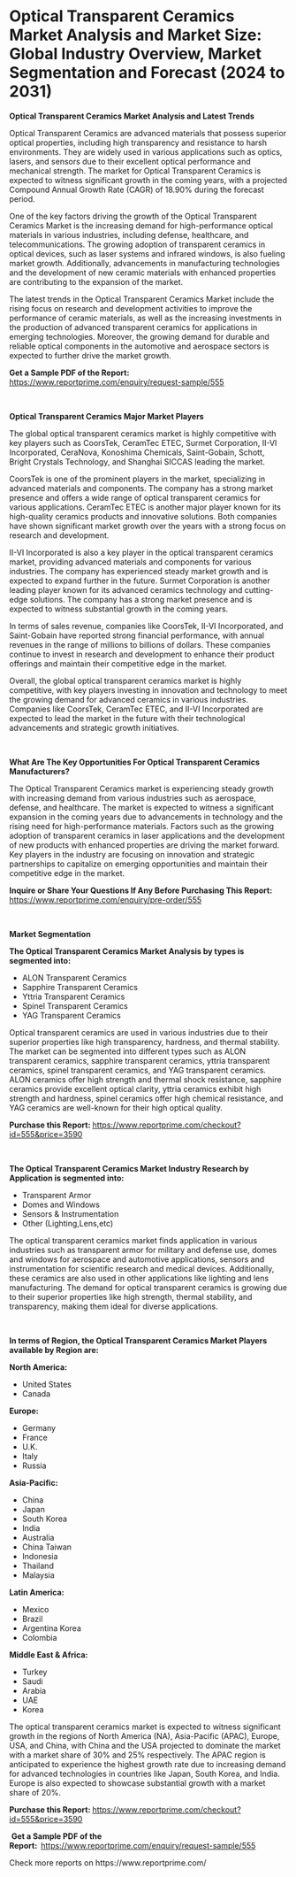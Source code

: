<p><h1>Optical Transparent Ceramics Market Analysis and Market Size: Global Industry Overview, Market Segmentation and Forecast (2024 to 2031)</h1></p><p><strong>Optical Transparent Ceramics Market Analysis and Latest Trends</strong></p>
<p><p>Optical Transparent Ceramics are advanced materials that possess superior optical properties, including high transparency and resistance to harsh environments. They are widely used in various applications such as optics, lasers, and sensors due to their excellent optical performance and mechanical strength. The market for Optical Transparent Ceramics is expected to witness significant growth in the coming years, with a projected Compound Annual Growth Rate (CAGR) of 18.90% during the forecast period.</p><p>One of the key factors driving the growth of the Optical Transparent Ceramics Market is the increasing demand for high-performance optical materials in various industries, including defense, healthcare, and telecommunications. The growing adoption of transparent ceramics in optical devices, such as laser systems and infrared windows, is also fueling market growth. Additionally, advancements in manufacturing technologies and the development of new ceramic materials with enhanced properties are contributing to the expansion of the market.</p><p>The latest trends in the Optical Transparent Ceramics Market include the rising focus on research and development activities to improve the performance of ceramic materials, as well as the increasing investments in the production of advanced transparent ceramics for applications in emerging technologies. Moreover, the growing demand for durable and reliable optical components in the automotive and aerospace sectors is expected to further drive the market growth.</p></p>
<p><strong>Get a Sample PDF of the Report:&nbsp;</strong> <a href="https://www.reportprime.com/enquiry/request-sample/555">https://www.reportprime.com/enquiry/request-sample/555</a></p>
<p>&nbsp;</p>
<p><strong>Optical Transparent Ceramics Major Market Players</strong></p>
<p><p>The global optical transparent ceramics market is highly competitive with key players such as CoorsTek, CeramTec ETEC, Surmet Corporation, II-VI Incorporated, CeraNova, Konoshima Chemicals, Saint-Gobain, Schott, Bright Crystals Technology, and Shanghai SICCAS leading the market.</p><p>CoorsTek is one of the prominent players in the market, specializing in advanced materials and components. The company has a strong market presence and offers a wide range of optical transparent ceramics for various applications. CeramTec ETEC is another major player known for its high-quality ceramics products and innovative solutions. Both companies have shown significant market growth over the years with a strong focus on research and development.</p><p>II-VI Incorporated is also a key player in the optical transparent ceramics market, providing advanced materials and components for various industries. The company has experienced steady market growth and is expected to expand further in the future. Surmet Corporation is another leading player known for its advanced ceramics technology and cutting-edge solutions. The company has a strong market presence and is expected to witness substantial growth in the coming years.</p><p>In terms of sales revenue, companies like CoorsTek, II-VI Incorporated, and Saint-Gobain have reported strong financial performance, with annual revenues in the range of millions to billions of dollars. These companies continue to invest in research and development to enhance their product offerings and maintain their competitive edge in the market.</p><p>Overall, the global optical transparent ceramics market is highly competitive, with key players investing in innovation and technology to meet the growing demand for advanced ceramics in various industries. Companies like CoorsTek, CeramTec ETEC, and II-VI Incorporated are expected to lead the market in the future with their technological advancements and strategic growth initiatives.</p></p>
<p>&nbsp;</p>
<p><strong>What Are The Key Opportunities For Optical Transparent Ceramics Manufacturers?</strong></p>
<p><p>The Optical Transparent Ceramics market is experiencing steady growth with increasing demand from various industries such as aerospace, defense, and healthcare. The market is expected to witness a significant expansion in the coming years due to advancements in technology and the rising need for high-performance materials. Factors such as the growing adoption of transparent ceramics in laser applications and the development of new products with enhanced properties are driving the market forward. Key players in the industry are focusing on innovation and strategic partnerships to capitalize on emerging opportunities and maintain their competitive edge in the market.</p></p>
<p><strong>Inquire or Share Your Questions If Any Before Purchasing This Report:</strong> <a href="https://www.reportprime.com/enquiry/pre-order/555">https://www.reportprime.com/enquiry/pre-order/555</a></p>
<p>&nbsp;</p>
<p><strong>Market Segmentation</strong></p>
<p><strong>The Optical Transparent Ceramics Market Analysis by types is segmented into:</strong></p>
<p><ul><li>ALON Transparent Ceramics</li><li>Sapphire Transparent Ceramics</li><li>Yttria Transparent Ceramics</li><li>Spinel Transparent Ceramics</li><li>YAG Transparent Ceramics</li></ul></p>
<p><p>Optical transparent ceramics are used in various industries due to their superior properties like high transparency, hardness, and thermal stability. The market can be segmented into different types such as ALON transparent ceramics, sapphire transparent ceramics, yttria transparent ceramics, spinel transparent ceramics, and YAG transparent ceramics. ALON ceramics offer high strength and thermal shock resistance, sapphire ceramics provide excellent optical clarity, yttria ceramics exhibit high strength and hardness, spinel ceramics offer high chemical resistance, and YAG ceramics are well-known for their high optical quality.</p></p>
<p><strong>Purchase this Report:&nbsp;</strong><a href="https://www.reportprime.com/checkout?id=555&price=3590">https://www.reportprime.com/checkout?id=555&price=3590</a></p>
<p>&nbsp;</p>
<p><strong>The Optical Transparent Ceramics Market Industry Research by Application is segmented into:</strong></p>
<p><ul><li>Transparent Armor</li><li>Domes and Windows</li><li>Sensors & Instrumentation</li><li>Other (Lighting,Lens,etc)</li></ul></p>
<p><p>The optical transparent ceramics market finds application in various industries such as transparent armor for military and defense use, domes and windows for aerospace and automotive applications, sensors and instrumentation for scientific research and medical devices. Additionally, these ceramics are also used in other applications like lighting and lens manufacturing. The demand for optical transparent ceramics is growing due to their superior properties like high strength, thermal stability, and transparency, making them ideal for diverse applications.</p></p>
<p>&nbsp;</p>
<p><strong>In terms of Region, the Optical Transparent Ceramics Market Players available by Region are:</strong></p>
<p>
    <p> <strong> North America: </strong>
        <ul>
            <li>United States</li>
            <li>Canada</li>
        </ul>
        </p> 
    <p> <strong> Europe: </strong>
        <ul>
            <li>Germany</li>
            <li>France</li>
            <li>U.K.</li>
            <li>Italy</li>
            <li>Russia</li>
        </ul>
        </p> 
    <p> <strong> Asia-Pacific: </strong>
        <ul>
            <li>China</li>
            <li>Japan</li>
            <li>South Korea</li>
            <li>India</li>
            <li>Australia</li>
            <li>China Taiwan</li>
            <li>Indonesia</li>
            <li>Thailand</li>
            <li>Malaysia</li>
        </ul>
        </p> 
    <p> <strong> Latin America: </strong>
        <ul>
            <li>Mexico</li>
            <li>Brazil</li>
            <li>Argentina Korea</li>
            <li>Colombia</li>
        </ul>
        </p> 
    <p> <strong> Middle East & Africa: </strong>
        <ul>
            <li>Turkey</li>
            <li>Saudi</li>
            <li>Arabia</li>
            <li>UAE</li>
            <li>Korea</li>
        </ul>
    </p>
    </p>
<p><p>The optical transparent ceramics market is expected to witness significant growth in the regions of North America (NA), Asia-Pacific (APAC), Europe, USA, and China, with China and the USA projected to dominate the market with a market share of 30% and 25% respectively. The APAC region is anticipated to experience the highest growth rate due to increasing demand for advanced technologies in countries like Japan, South Korea, and India. Europe is also expected to showcase substantial growth with a market share of 20%.</p></p>
<p><strong>Purchase this Report: </strong><a href="https://www.reportprime.com/checkout?id=555&price=3590">https://www.reportprime.com/checkout?id=555&price=3590</a></p>
<p>&nbsp;<strong>Get a Sample PDF of the Report:&nbsp;&nbsp;</strong><a href="https://www.reportprime.com/enquiry/request-sample/555">https://www.reportprime.com/enquiry/request-sample/555</a></p>
<p><strong></strong></p>
<p>Check more reports on https://www.reportprime.com/</p>